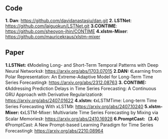 ## Code
**1. Dan**: https://github.com/davidanastasiu/dan.git
**2. LSTNet**: https://github.com/laiguokun/LSTNet.git
**3.CONTIME**: https://github.com/sheoyon-jhin/CONTIME
**4.xlstm-Mixer**: https://github.com/mauricekraus/xlstm-mixer


## Paper
**1.LSTNet:** 《Modeling Long- and Short-Term Temporal Patterns with Deep Neural Networks》: https://arxiv.org/abs/1703.07015
**2.DAN:** 《Learning from Polar Representation: An Extreme-Adaptive Model for Long-Term Time Series Forecasting》: https://arxiv.org/abs/2312.08763
**3. CONTIME:** 《Addressing Prediction Delays in Time Series Forecasting: A Continuous GRU Approach with Derivative Regularization》: https://arxiv.org/abs/2407.01622
**4.xlstm:** 《xLSTMTime: Long-term Time Series Forecasting With xLSTM》: https://arxiv.org/abs/2407.10240
**5.xlstm-Mixer:** 《xLSTM-Mixer: Multivariate Time Series Forecasting by Mixing via Scalar Memories》: https://arxiv.org/abs/2410.16928
**6.PromptCast:（3.4）**	《PromptCast: A New Prompt-based Learning Paradigm for Time Series Forecasting》: https://arxiv.org/abs/2210.08964